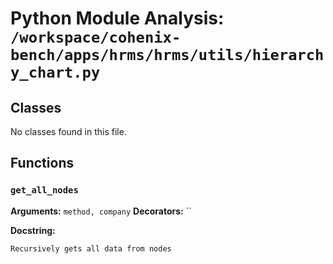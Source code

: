 # Python Module Analysis: `/workspace/cohenix-bench/apps/hrms/hrms/utils/hierarchy_chart.py`

## Classes

No classes found in this file.


## Functions

### `get_all_nodes`
**Arguments:** `method, company`
**Decorators:** ``

**Docstring:**
```
Recursively gets all data from nodes
```

